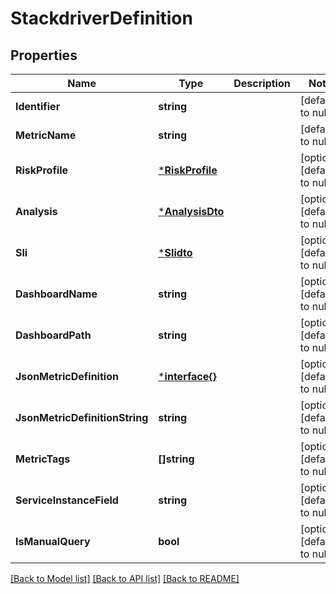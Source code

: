 # StackdriverDefinition

## Properties
Name | Type | Description | Notes
------------ | ------------- | ------------- | -------------
**Identifier** | **string** |  | [default to null]
**MetricName** | **string** |  | [default to null]
**RiskProfile** | [***RiskProfile**](RiskProfile.md) |  | [optional] [default to null]
**Analysis** | [***AnalysisDto**](AnalysisDTO.md) |  | [optional] [default to null]
**Sli** | [***Slidto**](SLIDTO.md) |  | [optional] [default to null]
**DashboardName** | **string** |  | [optional] [default to null]
**DashboardPath** | **string** |  | [optional] [default to null]
**JsonMetricDefinition** | [***interface{}**](interface{}.md) |  | [optional] [default to null]
**JsonMetricDefinitionString** | **string** |  | [optional] [default to null]
**MetricTags** | **[]string** |  | [optional] [default to null]
**ServiceInstanceField** | **string** |  | [optional] [default to null]
**IsManualQuery** | **bool** |  | [optional] [default to null]

[[Back to Model list]](../README.md#documentation-for-models) [[Back to API list]](../README.md#documentation-for-api-endpoints) [[Back to README]](../README.md)

